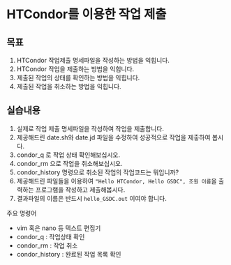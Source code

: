 # HTCondor를 이용한 작업 제출

## 목표
1. HTCondor 작업제출 명세파일을 작성하는 방법을 익힙니다.
1. HTCondor 작업을 제출하는 방법을 익힙니다.
1. 제출된 작업의 상태를 확인하는 방법을 익힙니다.
1. 제출된 작업을 취소하는 방법을 익힙니다.

## 실습내용
1. 실제로 작업 제출 명세파일을 작성하여 작업을 제출합니다.
1. 제공해드린 date.sh와 date.jd 파일을 수정하여 성공적으로 작업을 제춯하여 봅시다.
1. condor_q 로 작업 상태 확인해보십시오. 
1. condor_rm 으로 작업을 취소해보십시오.
1. condor_history 명령으로 취소된 작업의 작업코드는 뭐입니까? 
1. 제공해드린 파일들을 이용하여 ```"Hello HTCondor, Hello GSDC", 조원 이름```을 출력하는 프로그램을 작성하고 제출해봅시다.
2. 결과파일의 이름은 반드시 ```hello_GSDC.out``` 이여야 합니다.

주요 명령어
* vim 혹은 nano 등 텍스트 편집기
* condor_q : 작업상태 확인
* condor_rm : 작업 취소
* condor_history : 완료된 작업 목록 확인
